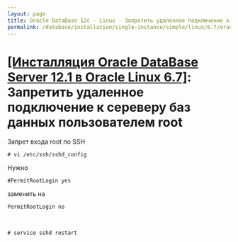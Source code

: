 ```yaml
---
layout: page
title: Oracle DataBase 12c - Linux - Запретить удаленное подключение к сереверу баз данных пользователем root
permalink: /database/installation/single-instance/simple/linux/6.7/oracle/12.1/oracle-restrict-root-access/
---
```


# <a href="/database/installation/single-instance/simple/linux/6.7/oracle/12.1/">[Инсталляция Oracle DataBase Server 12.1 в Oracle Linux 6.7]</a>: Запретить удаленное подключение к сереверу баз данных пользователем root


Запрет входа root по SSH


	# vi /etc/ssh/sshd_config

Нужно


	#PermitRootLogin yes

заменить на


	PermitRootLogin no


<br/>

	# service sshd restart

